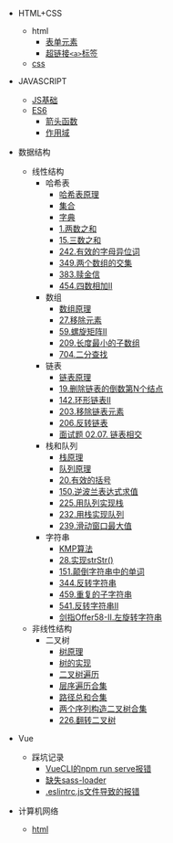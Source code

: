 * HTML+CSS
  * html
    * [表单元素](01\html内容\1.表单元素\笔记.md)
    * [超链接`<a>`标签](01\html内容\2.超链接标签\笔记.md)
  * [css](01/css内容/)

* JAVASCRIPT
  * [JS基础](02\JS基础)
  * [ES6](02\ES6)
    * [箭头函数](02\ES6\箭头函数\原理.md)
    * [作用域](02\ES6\作用域\原理.md)

* 数据结构
  * 线性结构
    * 哈希表
      * [哈希表原理](03\1.线性结构\哈希表\00.原理\原理.md)
      * [集合](03\1.线性结构\哈希表\01.集合\原理.md)
      * [字典](03\1.线性结构\哈希表\02.字典\原理.md)
      * [1.两数之和](03\1.线性结构\哈希表\1.两数之和\笔记.md)
      * [15.三数之和](03\1.线性结构\哈希表\15.三数之和\笔记.md)
      * [242.有效的字母异位词](03\1.线性结构\哈希表\242.有效的字母异位词\笔记.md)
      * [349.两个数组的交集](03\1.线性结构\哈希表\349.两个数组的交集\笔记.md)
      * [383.赎金信](03\1.线性结构\哈希表\383.赎金信\笔记.md)
      * [454.四数相加II](03\1.线性结构\哈希表\454.四数相加II\笔记.md)
    * 数组
      * [数组原理](03\1.线性结构\数组\0.原理\原理.md)
      * [27.移除元素](03\1.线性结构\数组\27.移除元素\笔记.md)
      * [59.螺旋矩阵II](03\1.线性结构\数组\59.螺旋矩阵II\笔记.md)
      * [209.长度最小的子数组](03\1.线性结构\数组\209.长度最小的子数组\笔记.md)
      * [704.二分查找](03\1.线性结构\数组\704.二分查找\笔记.md)
    * 链表
      * [链表原理](03\1.线性结构\链表\0.原理\原理.md)
      * [19.删除链表的倒数第N个结点](03\1.线性结构\链表\19.删除链表的倒数第N个结点\笔记.md)
      * [142.环形链表II](03\1.线性结构\链表\142.环形链表II\笔记.md)
      * [203.移除链表元素](03\1.线性结构\链表\203.移除链表元素\笔记.md)
      * [206.反转链表](03\1.线性结构\链表\206.反转链表\笔记.md)
      * [面试题 02.07. 链表相交](03\1.线性结构\链表\面试题02.07.链表相交\笔记.md)
    * 栈和队列
      * [栈原理](03\1.线性结构\栈和队列\0.原理\栈原理.md)
      * [队列原理](03\1.线性结构\栈和队列\0.原理\队列原理.md)
      * [20.有效的括号](03\1.线性结构\栈和队列\20.有效的括号\笔记.md)
      * [150.逆波兰表达式求值](03\1.线性结构\栈和队列\150.逆波兰表达式求值\笔记.md)
      * [225.用队列实现栈](03\1.线性结构\栈和队列\225.用队列实现栈\笔记.md)
      * [232.用栈实现队列](03\1.线性结构\栈和队列\232.用栈实现队列\笔记.md)
      * [239.滑动窗口最大值](03\1.线性结构\栈和队列\239.滑动窗口最大值\笔记.md)
    * 字符串
      * [KMP算法](03\1.线性结构\字符串\01.KMP算法\原理.md)
      * [28.实现strStr()](03\1.线性结构\字符串\28.实现strStr()\笔记.md)
      * [151.颠倒字符串中的单词](03\1.线性结构\字符串\151.颠倒字符串中的单词\笔记.md)
      * [344.反转字符串](03\1.线性结构\字符串\344.反转字符串\笔记.md)
      * [459.重复的子字符串](03\1.线性结构\字符串\459.重复的子字符串\笔记.md)
      * [541.反转字符串II](03\1.线性结构\字符串\541.反转字符串II\笔记.md)
      * [剑指Offer58-II.左旋转字符串](03\1.线性结构\字符串\剑指Offer58-II.左旋转字符串\笔记.md)
  * 非线性结构
    * 二叉树
      * [树原理](03\2.非线性结构\树\0.原理\笔记.md)
      * [树的实现](03\2.非线性结构\树\0.原理\JS实现.md)
      * [二叉树遍历](03\2.非线性结构\树\1.二叉树遍历\笔记.md)
      * [层序遍历合集](03\2.非线性结构\树\2.层序遍历合集\笔记.md)
      * [路径总和合集](03\2.非线性结构\树\3.路径总和合集\笔记.md)
      * [两个序列构造二叉树合集](03\2.非线性结构\树\4.两个序列构造二叉树合集\笔记.md)
      * [226.翻转二叉树](03\2.非线性结构\树\226.翻转二叉树\笔记.md)
* Vue
  * 踩坑记录
    * [VueCLI的npm run serve报错](04/1.踩坑记录/VueCLI的npm_run_serve报错)
    * [缺失sass-loader](04/1.踩坑记录/缺失sass-loader.md)
    * [.eslintrc.js文件导致的报错](04/1.踩坑记录/eslintrc.js文件导致的报错.md)
* 计算机网络
  * [html](05/html内容/)


